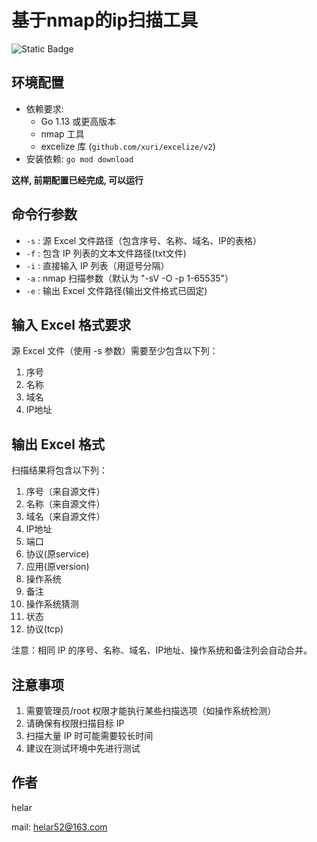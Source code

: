 # 基于nmap的ip扫描工具

![Static Badge](https://img.shields.io/badge/version-v1.0-blue)

## 环境配置

- 依赖要求:
  - Go 1.13 或更高版本
  - nmap 工具
  - excelize 库 (`github.com/xuri/excelize/v2`)
- 安装依赖:
  `go mod download`

**这样, 前期配置已经完成, 可以运行**

## 命令行参数

- `-s` : 源 Excel 文件路径（包含序号、名称、域名、IP的表格）
- `-f` : 包含 IP 列表的文本文件路径(txt文件)
- `-i` : 直接输入 IP 列表（用逗号分隔）
- `-a` : nmap 扫描参数（默认为 "-sV -O -p 1-65535"）
- `-e` : 输出 Excel 文件路径(输出文件格式已固定)

## 输入 Excel 格式要求

源 Excel 文件（使用 -s 参数）需要至少包含以下列：

1. 序号
2. 名称
3. 域名
4. IP地址

## 输出 Excel 格式

扫描结果将包含以下列：

1. 序号（来自源文件）
2. 名称（来自源文件）
3. 域名（来自源文件）
4. IP地址
5. 端口
6. 协议(原service)
7. 应用(原version)
8. 操作系统
9. 备注
10. 操作系统猜测
11. 状态
12. 协议(tcp)

注意：相同 IP 的序号、名称、域名、IP地址、操作系统和备注列会自动合并。

## 注意事项

1. 需要管理员/root 权限才能执行某些扫描选项（如操作系统检测）
2. 请确保有权限扫描目标 IP
3. 扫描大量 IP 时可能需要较长时间
4. 建议在测试环境中先进行测试

## 作者

helar

mail: helar52@163.com
